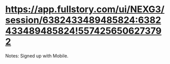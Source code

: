 # https://app.fullstory.com/ui/NEXG3/session/6382433489485824:6382433489485824!5574256506273792

Notes: Signed up with Mobile.